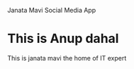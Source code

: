 Janata Mavi Social Media App
<h1>This is Anup dahal </h1>
This is janata mavi the home of IT expert
